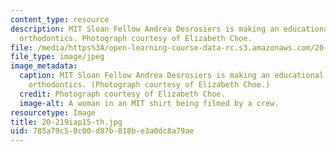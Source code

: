 ```yaml
---
content_type: resource
description: MIT Sloan Fellow Andrea Desrosiers is making an educational video about
  orthodontics. Photograph courtesy of Elizabeth Choe.
file: /media/https%3A/open-learning-course-data-rc.s3.amazonaws.com/20-219-becoming-the-next-bill-nye-writing-and-hosting-the-educational-show-january-iap-2015/785a79c50c00d87b818be3a0dc8a79ae_20-219iap15-th.jpg
file_type: image/jpeg
image_metadata:
  caption: MIT Sloan Fellow Andrea Desrosiers is making an educational video about
    orthodontics. (Photograph courtesy of Elizabeth Choe.)
  credit: Photograph courtesy of Elizabeth Choe.
  image-alt: A woman in an MIT shirt being filmed by a crew.
resourcetype: Image
title: 20-219iap15-th.jpg
uid: 785a79c5-0c00-d87b-818b-e3a0dc8a79ae
---
```

